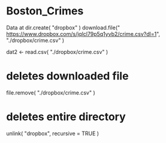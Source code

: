 # Boston_Crimes
Data at
dir.create( "dropbox" )
download.file(" https://www.dropbox.com/s/jqlcl79p5q1yvb2/crime.csv?dl=1", 
              "./dropbox/crime.csv" )
             
dat2 <- read.csv( "./dropbox/crime.csv" )


# deletes downloaded file
file.remove( "./dropbox/crime.csv" )


# deletes entire directory
unlink( "dropbox", recursive = TRUE )
